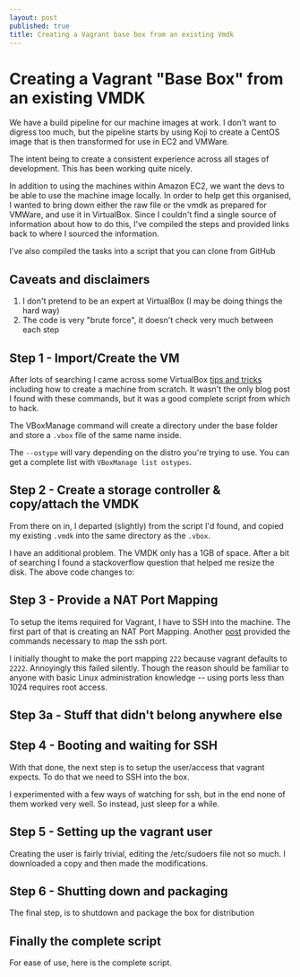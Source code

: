 ```yaml
---
layout: post
published: true
title: Creating a Vagrant base box from an existing Vmdk
---
```


# Creating a Vagrant "Base Box" from an existing VMDK

We have a build pipeline for our machine images at work. I don't want to digress too much, but the pipeline starts by using Koji to create a CentOS image that is then transformed for use in EC2 and VMWare.

The intent being to create a consistent experience across all stages of development. This has been working quite nicely.

In addition to using the machines within Amazon EC2, we want the devs to be able to use the machine image locally. In order to help get this organised, I wanted to bring down either the raw file or the vmdk as prepared for VMWare, and use it in VirtualBox. Since I couldn't find a single source of information about how to do this, I've compiled the steps and provided links back to where I sourced the information.

I've also compiled the tasks into a script that you can clone from GitHub

## Caveats and disclaimers
1. I don't pretend to be an expert at VirtualBox (I may be doing things the hard way)
2. The code is very "brute force", it doesn't check very much between each step

## Step 1 - Import/Create the VM
After lots of searching I came across some VirtualBox [tips and tricks](http://www.halfdog.net/Misc/TipsAndTricks/VirtualBox.html) including how to create a machine from scratch. It wasn't the only blog post I found with these commands, but it was a good complete script from which to hack.

<script src="https://gist.github.com/4005946.js?file=createbox-part1.sh"></script>

The VBoxManage command will create a directory under the base folder and store a `.vbox` file of the same name inside.

The `--ostype` will vary depending on the distro you're trying to use. You can get a complete list with `VBoxManage list ostypes`.

## Step 2 - Create a storage controller & copy/attach the VMDK

From there on in, I departed (slightly) from the script I'd found, and copied my existing `.vmdk` into the same directory as the `.vbox`.

<script src="https://gist.github.com/4005946.js?file=createbox-part2.sh"></script>

I have an additional problem. The VMDK only has a 1GB of space. After a bit of searching I found a stackoverflow question that helped me resize the disk. The above code changes to:
<script src="https://gist.github.com/4005946.js?file=createbox-part2-alt.sh"></script>

## Step 3 - Provide a NAT Port Mapping

To setup the items required for Vagrant, I have to SSH into the machine. The first part of that is creating an NAT Port Mapping. Another [post](http://timelordz.com/wiki/Virtualbox_Tips) provided the commands necessary to map the ssh port.

<script src="https://gist.github.com/4005946.js?file=createbox-part3.sh"></script>

I initially thought to make the port mapping `222` because vagrant defaults to `2222`. Annoyingly this failed silently. Though the reason should be familiar to anyone with basic Linux administration knowledge -- using ports less than 1024 requires root access.

## Step 3a - Stuff that didn't belong anywhere else

<script src="https://gist.github.com/4005946.js?file=createbox-part3a.sh"></script>


## Step 4 - Booting and waiting for SSH

With that done, the next step is to setup the user/access that vagrant expects. To do that we need to SSH into the box.

<script src="https://gist.github.com/4005946.js?file=createbox-part4.sh"></script>

I experimented with a few ways of watching for ssh, but in the end none of them worked very well. So instead, just sleep for a while.


## Step 5 - Setting up the vagrant user
Creating the user is fairly trivial, editing the /etc/sudoers file not so much. I downloaded a copy and then made the modifications.

<script src="https://gist.github.com/4005946.js?file=createbox-part5.sh"></script>

## Step 6 - Shutting down and packaging
The final step, is to shutdown and package the box for distribution

<script src="https://gist.github.com/4005946.js?file=createbox-part6.sh"></script>

## Finally the complete script
For ease of use, here is the complete script.

<script src="https://gist.github.com/4005946.js?file=createbox-complete.sh"></script>